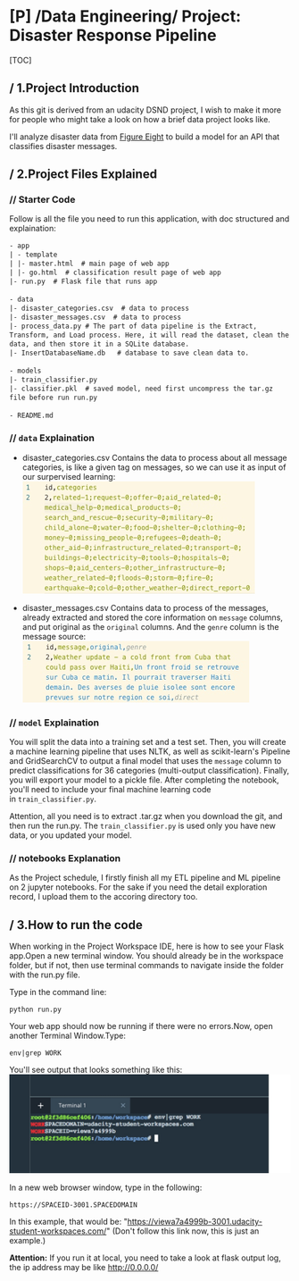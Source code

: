 # [P] /Data Engineering/ Project: Disaster Response Pipeline
[TOC]

## / 1.Project Introduction
As this git is derived from an udacity DSND project, I wish to make it more for people who might take a look on how a brief data project looks like.

I'll analyze disaster data from [Figure Eight](https://www.figure-eight.com/) to build a model for an API that classifies disaster messages.


## / 2.Project Files Explained

### // Starter Code
Follow is all the file you need to run this application, with doc structured and explaination:

```
- app
| - template
| |- master.html  # main page of web app
| |- go.html  # classification result page of web app
|- run.py  # Flask file that runs app

- data
|- disaster_categories.csv  # data to process 
|- disaster_messages.csv  # data to process
|- process_data.py # The part of data pipeline is the Extract, Transform, and Load process. Here, it will read the dataset, clean the data, and then store it in a SQLite database.
|- InsertDatabaseName.db   # database to save clean data to. 

- models
|- train_classifier.py
|- classifier.pkl  # saved model, need first uncompress the tar.gz file before run run.py

- README.md
```

### // `data` Explaination
- disaster_categories.csv Contains the data to process about all message categories, is like a given tag on messages, so we can use it as input of our surpervised learning:![-c](media/15626352749225/15668705306949.jpg)

- disaster_messages.csv Contains data to process of the messages, already extracted and stored the core information on `message` columns, and put original as the `original` columns. And the `genre` column is the message source:![-c](media/15626352749225/15668707133613.jpg)

### // `model` Explaination

You will split the data into a training set and a test set. Then, you will create a machine learning pipeline that uses NLTK, as well as scikit-learn's Pipeline and GridSearchCV to output a final model that uses the `message` column to predict classifications for 36 categories (multi-output classification). Finally, you will export your model to a pickle file. After completing the notebook, you'll need to include your final machine learning code in `train_classifier.py`.

Attention, all you need is to extract .tar.gz when you download the git, and then run the run.py. The `train_classifier.py` is used only you have new data, or you updated your model.

### // notebooks Explanation

As the Project schedule, I firstly finish all my ETL pipeline and ML pipeline on 2 jupyter notebooks. For the sake if you need the detail exploration record, I upload them to the accoring directory too.

## / 3.How to run the code

When working in the Project Workspace IDE, here is how to see your Flask app.Open a new terminal window. You should already be in the workspace folder, but if not, then use terminal commands to navigate inside the folder with the run.py file.

Type in the command line:
    
    python run.py 

Your web app should now be running if there were no errors.Now, open another Terminal Window.Type:
    
    env|grep WORK

You'll see output that looks something like this:
![-c400](media/15626352749225/15668679224006.jpg)

In a new web browser window, type in the following:

    https://SPACEID-3001.SPACEDOMAIN
    
In this example, that would be: "https://viewa7a4999b-3001.udacity-student-workspaces.com/" (Don't follow this link now, this is just an example.)

**Attention:** If you run it at local, you need to take a look at flask output log, the ip address may be like http://0.0.0.0/
